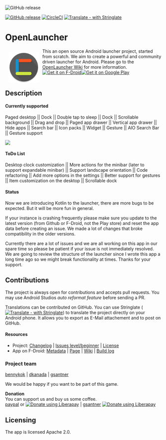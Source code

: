 ![GitHub release](https://raw.githubusercontent.com/OpenLauncherTeam/openlauncher-metadata-latest/master/en-US/featureGraphic.png)

[![GitHub release](https://img.shields.io/github/tag/OpenLauncherTeam/openlauncher.svg)](https://github.com/OpenLauncherTeam/openlauncher/releases)
[![CircleCI](https://circleci.com/gh/OpenLauncherTeam/openlauncher.svg?style=shield)](https://circleci.com/gh/OpenLauncherTeam/openlauncher)
[![Translate - with Stringlate](https://img.shields.io/badge/stringlate-translate-green.svg)](https://lonamiwebs.github.io/stringlate/translate?git=https%3A%2F%2Fgithub.com%2FOpenLauncherTeam%2Fopenlauncher.git&name=OpenLauncher&web=https%3A%2F%2Fgithub.com%2FOpenLauncherTeam%2Fopenlauncher)

# OpenLauncher
<img src="/app/src/main/ic_launcher-web.png" align="left" width="100" hspace="10" vspace="10">
This an open source Android launcher project, started from scratch. We aim to create a powerful and community driven launcher for Android.
Please go to the <a href="https://github.com/Benny-Kok/OpenLauncher/wiki">OpenLauncher Wiki</a> for more information.

<div style="display:flex;" >
<a href="https://f-droid.org/repository/browse/?fdid=com.benny.openlauncher">
    <img src="https://f-droid.org/badge/get-it-on.png" alt="Get it on F-Droid" height="80">
</a>
<a href="https://play.google.com/store/apps/details?id=com.benny.openlauncher">
    <img alt="Get it on Google Play" height="80" src="https://play.google.com/intl/en_us/badges/images/generic/en_badge_web_generic.png" />
</a>
</div></br>


## Description

#### Currently supported
Paged desktop || Dock || Double tap to sleep || Dock || 
Scrollable background || Drag and drop || Paged app drawer || 
Vertical app drawer || Hide apps || Search bar || Icon packs || 
Widget || Gesture || AIO Search Bar || Gesture support

<div style="display:flex;" >
	<img src="https://raw.githubusercontent.com/OpenLauncherTeam/openlauncher-metadata-latest/master/en-US/screenshots.png">
</div>

#### ToDo List
Desktop clock customization ||  More actions for the minibar (later to support expandable minibar) ||
Support landscape orientation || Code refactoring || Add more options in the settings ||
Better support for gestures || Item customization on the desktop || Scrollable dock

#### Status
Now we are introducing Kotlin to the launcher, there are more bugs to be expected. But it will be more fun in general.

If your instance is crashing frequently please make sure you update to the latest version (from Github or F-Droid, not the Play store) and reset the app data before creating an issue. We made a lot of changes that broke compatibility in the older versions.

Currently there are a lot of issues and we are all working on this app in our spare time so please be patient if your issue is not immediately resolved. We are going to review the structure of the launcher since I wrote this app a long time ago so we might break functionality at times. Thanks for your support.


## Contributions
The project is always open for contributions and accepts pull requests.
You may use Android Studios _auto reformat feature_ before sending a PR.

Translations can be contributed on GitHub. You can use Stringlate ([![Translate - with Stringlate](https://img.shields.io/badge/stringlate-translate-green.svg)](https://lonamiwebs.github.io/stringlate/translate?git=https%3A%2F%2Fgithub.com%2FOpenLauncherTeam%2Fopenlauncher.git&name=OpenLauncher&web=https%3A%2F%2Fgithub.com%2FOpenLauncherTeam%2Fopenlauncher)) to translate the project directly on your Android phone. It allows you to export as E-Mail attachement and to post on GitHub.


#### Resources
* Project: [Changelog](/CHANGELOG.md) | [Issues level/beginner](https://github.com/OpenLauncherTeam/openlauncher/issues?q=is%3Aissue+is%3Aopen+label%3Alevel%2Fbeginner) | [License](/LICENSE)
* App on F-Droid: [Metadata](https://gitlab.com/fdroid/fdroiddata/blob/master/metadata/com.benny.openlauncher.txt) | [Page](https://f-droid.org/packages/com.benny.openlauncher/) | [Wiki](https://f-droid.org/wiki/page/com.benny.openlauncher) | [Build log](https://f-droid.org/wiki/page/com.benny.openlauncher/lastbuild)
 
### Project team
[bennykok](https://github.com/BennyKok) | [dkanada](https://github.com/dkanada) | [gsantner](https://github.com/gsantner)

We would be happy if you want to be part of this game.

**Donation**  
You can support us and buy us some coffee.  
[paypal](https://www.paypal.me/BennyKok) or
<noscript><a href="https://liberapay.com/BennyKok/donate"><img alt="Donate using Liberapay" src="https://liberapay.com/assets/widgets/donate.svg"></a></noscript> | [gsantner](http://gsantner.net/#donate) <noscript><a href="https://liberapay.com/gsantner/donate"><img alt="Donate using Liberapay" src="https://liberapay.com/assets/widgets/donate.svg"></a></noscript> 
 
## Licensing
The app is licensed Apache 2.0. 

<!--
### Notice
-->
